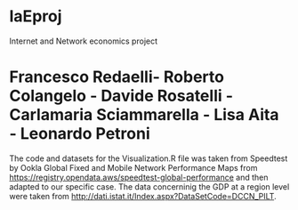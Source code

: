# IaEproj
Internet and Network economics project

# Francesco Redaelli- Roberto Colangelo - Davide Rosatelli - Carlamaria Sciammarella - Lisa Aita - Leonardo Petroni

The code and datasets for the Visualization.R file was taken from Speedtest by Ookla Global Fixed and Mobile Network Performance Maps from https://registry.opendata.aws/speedtest-global-performance and then adapted to our specific case. 
The data concerninig the GDP at a region level were taken from http://dati.istat.it/Index.aspx?DataSetCode=DCCN_PILT.
